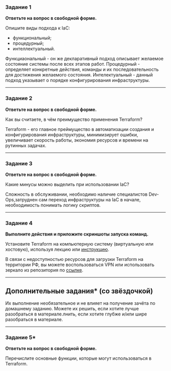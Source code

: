 ### Задание 1

**Ответьте на вопрос в свободной форме.**

Опишите виды подхода к IaC:

 * функциональный;
 * процедурный;
 * интеллектуальный.

Функциаональный - он же декларативный подход описывает желаемое состояние системы после всех этапов работ.
Процедурный - определяет конкретные действия, команды и их последовательность для достижения желаемого состояния. 
Интелектуальный - данный подход указывает о порядке конфигурирования инфраструктуры. 

---

### Задание 2

**Ответьте на вопрос в свободной форме.**

Как вы считаете, в чём преимущество применения Terraform?

Terraform - его главное преймущество в автоматизации создания и конфигурирования инфраструктуры, минимизирует ошибки, увеличивает скорость работы, экономия ресурсов и времени на рутинных задачах. 

---

### Задание 3

**Ответьте на вопрос в свободной форме.**

Какие минусы можно выделить при использовании IaC?

 Сложность в обслуживании, необходимо наличие специалистов Dev-Ops,затруднен сам переход инфраструктуры на IaC в начале, необходимость понимать логику скриптов. 
 
---

### Задание 4

**Выполните действия и приложите скриншоты запуска команд.**

Установите Terraform на компьютерную систему (виртуальную или хостовую), используя лекцию или [инструкцию](https://learn.hashicorp.com/tutorials/terraform/install-cli).    

В связи с недоступностью ресурсов для загрузки Terraform на территории РФ, вы можете  воспользоваться VPN или использовать зеркало из репозитория по [ссылке](https://github.com/netology-code/devops-materials).

---

## Дополнительные задания* (со звёздочкой)

Их выполнение необязательное и не влияет на получение зачёта по домашнему заданию. Можете их решить, если хотите лучше разобраться в материале.лнить, если хотите глубже и/или шире разобраться в материале.

---

### Задание 5*

**Ответьте на вопрос в свободной форме.**

Перечислите основные функции, которые могут использоваться в Terraform. 

